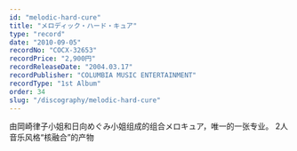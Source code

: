 ```yaml
---
id: "melodic-hard-cure"
title: "メロディック・ハード・キュア"
type: "record"
date: "2010-09-05"
recordNo: "COCX-32653"
recordPrice: "2,900円"
recordReleaseDate: "2004.03.17"
recordPublisher: "COLUMBIA MUSIC ENTERTAINMENT"
recordType: "1st Album"
order: 34
slug: "/discography/melodic-hard-cure"
---
```


由岡崎律子小姐和日向めぐみ小姐组成的组合メロキュア，唯一的一张专业。 2人音乐风格“核融合”的产物
